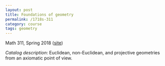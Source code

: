 ```yaml
---
layout: post
title: Foundations of geometry
permalink: /1718s-311
category: course
tags: geometry
---
```


Math 311, Spring 2018 ([site](https://github.com/scoskey/m311))<!--more-->

*Catalog description*: Euclidean, non-Euclidean, and projective geometries from an axiomatic point of view.
